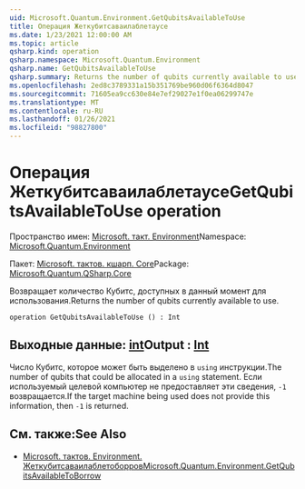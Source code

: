 ```yaml
---
uid: Microsoft.Quantum.Environment.GetQubitsAvailableToUse
title: Операция Жеткубитсаваилаблетаусе
ms.date: 1/23/2021 12:00:00 AM
ms.topic: article
qsharp.kind: operation
qsharp.namespace: Microsoft.Quantum.Environment
qsharp.name: GetQubitsAvailableToUse
qsharp.summary: Returns the number of qubits currently available to use.
ms.openlocfilehash: 2ed8c3789331a15b351769be960d06f6364d8047
ms.sourcegitcommit: 71605ea9cc630e84e7ef29027e1f0ea06299747e
ms.translationtype: MT
ms.contentlocale: ru-RU
ms.lasthandoff: 01/26/2021
ms.locfileid: "98827800"
---
```

# <a name="getqubitsavailabletouse-operation"></a><span data-ttu-id="38f15-102">Операция Жеткубитсаваилаблетаусе</span><span class="sxs-lookup"><span data-stu-id="38f15-102">GetQubitsAvailableToUse operation</span></span>

<span data-ttu-id="38f15-103">Пространство имен: [Microsoft. такт. Environment](xref:Microsoft.Quantum.Environment)</span><span class="sxs-lookup"><span data-stu-id="38f15-103">Namespace: [Microsoft.Quantum.Environment](xref:Microsoft.Quantum.Environment)</span></span>

<span data-ttu-id="38f15-104">Пакет: [Microsoft. тактов. кшарп. Core](https://nuget.org/packages/Microsoft.Quantum.QSharp.Core)</span><span class="sxs-lookup"><span data-stu-id="38f15-104">Package: [Microsoft.Quantum.QSharp.Core](https://nuget.org/packages/Microsoft.Quantum.QSharp.Core)</span></span>


<span data-ttu-id="38f15-105">Возвращает количество Кубитс, доступных в данный момент для использования.</span><span class="sxs-lookup"><span data-stu-id="38f15-105">Returns the number of qubits currently available to use.</span></span>

```qsharp
operation GetQubitsAvailableToUse () : Int
```


## <a name="output--int"></a><span data-ttu-id="38f15-106">Выходные данные: [int](xref:microsoft.quantum.lang-ref.int)</span><span class="sxs-lookup"><span data-stu-id="38f15-106">Output : [Int](xref:microsoft.quantum.lang-ref.int)</span></span>

<span data-ttu-id="38f15-107">Число Кубитс, которое может быть выделено в `using` инструкции.</span><span class="sxs-lookup"><span data-stu-id="38f15-107">The number of qubits that could be allocated in a `using` statement.</span></span>
<span data-ttu-id="38f15-108">Если используемый целевой компьютер не предоставляет эти сведения, `-1` возвращается.</span><span class="sxs-lookup"><span data-stu-id="38f15-108">If the target machine being used does not provide this information, then `-1` is returned.</span></span>

## <a name="see-also"></a><span data-ttu-id="38f15-109">См. также:</span><span class="sxs-lookup"><span data-stu-id="38f15-109">See Also</span></span>

- [<span data-ttu-id="38f15-110">Microsoft. тактов. Environment. Жеткубитсаваилаблетоборров</span><span class="sxs-lookup"><span data-stu-id="38f15-110">Microsoft.Quantum.Environment.GetQubitsAvailableToBorrow</span></span>](xref:Microsoft.Quantum.Environment.GetQubitsAvailableToBorrow)
